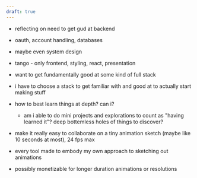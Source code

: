 ```yaml
---
draft: true
---
```

* reflecting on need to get gud at backend
* oauth, account handling, databases
* maybe even system design
* tango - only frontend, styling, react, presentation
* want to get fundamentally good at some kind of full stack

* i have to choose a stack to get familiar with and good at to actually start making stuff
* how to best learn things at depth? can i?
	* am i able to do mini projects and explorations to count as "having learned it"? deep bottemless holes of things to discover?


* make it really easy to collaborate on a tiny animation sketch (maybe like 10 seconds at most), 24 fps max
* every tool made to embody my own approach to sketching out animations
* possibly monetizable for longer duration animations or resolutions